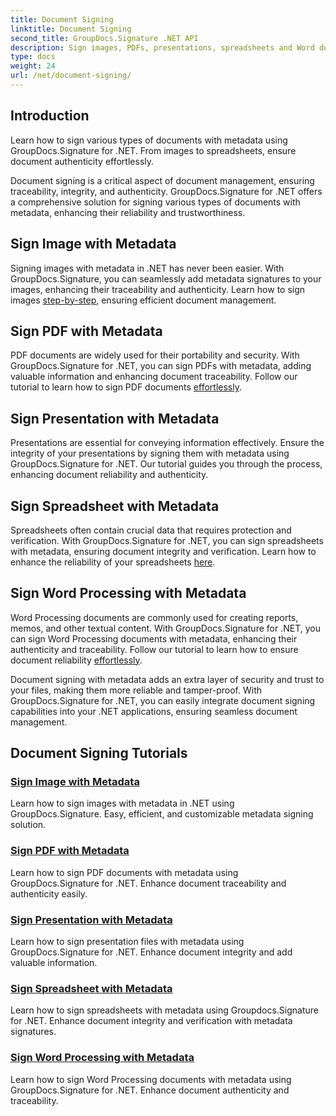 ```yaml
---
title: Document Signing
linktitle: Document Signing
second_title: GroupDocs.Signature .NET API
description: Sign images, PDFs, presentations, spreadsheets and Word documents with metadata using GroupDocs.Signature .NET. Enhance document authenticity and integrity.
type: docs
weight: 24
url: /net/document-signing/
---
```

## Introduction

Learn how to sign various types of documents with metadata using GroupDocs.Signature for .NET. From images to spreadsheets, ensure document authenticity effortlessly.

Document signing is a critical aspect of document management, ensuring traceability, integrity, and authenticity. GroupDocs.Signature for .NET offers a comprehensive solution for signing various types of documents with metadata, enhancing their reliability and trustworthiness.

## Sign Image with Metadata
Signing images with metadata in .NET has never been easier. With GroupDocs.Signature, you can seamlessly add metadata signatures to your images, enhancing their traceability and authenticity. Learn how to sign images [step-by-step](./sign-image-with-metadata/), ensuring efficient document management.

## Sign PDF with Metadata
PDF documents are widely used for their portability and security. With GroupDocs.Signature for .NET, you can sign PDFs with metadata, adding valuable information and enhancing document traceability. Follow our tutorial to learn how to sign PDF documents [effortlessly](./sign-pdf-with-metadata/).

## Sign Presentation with Metadata
Presentations are essential for conveying information effectively. Ensure the integrity of your presentations by signing them with metadata using GroupDocs.Signature for .NET. Our tutorial guides you through the process, enhancing document reliability and authenticity.

## Sign Spreadsheet with Metadata
Spreadsheets often contain crucial data that requires protection and verification. With GroupDocs.Signature for .NET, you can sign spreadsheets with metadata, ensuring document integrity and verification. Learn how to enhance the reliability of your spreadsheets [here](./sign-spreadsheet-with-metadata/).

## Sign Word Processing with Metadata
Word Processing documents are commonly used for creating reports, memos, and other textual content. With GroupDocs.Signature for .NET, you can sign Word Processing documents with metadata, enhancing their authenticity and traceability. Follow our tutorial to learn how to ensure document reliability [effortlessly](./sign-word-processing-with-metadata/).

Document signing with metadata adds an extra layer of security and trust to your files, making them more reliable and tamper-proof. With GroupDocs.Signature for .NET, you can easily integrate document signing capabilities into your .NET applications, ensuring seamless document management.

## Document Signing Tutorials
### [Sign Image with Metadata](./sign-image-with-metadata/)
Learn how to sign images with metadata in .NET using GroupDocs.Signature. Easy, efficient, and customizable metadata signing solution.
### [Sign PDF with Metadata](./sign-pdf-with-metadata/)
Learn how to sign PDF documents with metadata using GroupDocs.Signature for .NET. Enhance document traceability and authenticity easily.
### [Sign Presentation with Metadata](./sign-presentation-with-metadata/)
Learn how to sign presentation files with metadata using GroupDocs.Signature for .NET. Enhance document integrity and add valuable information.
### [Sign Spreadsheet with Metadata](./sign-spreadsheet-with-metadata/)
Learn how to sign spreadsheets with metadata using Groupdocs.Signature for .NET. Enhance document integrity and verification with metadata signatures.
### [Sign Word Processing with Metadata](./sign-word-processing-with-metadata/)
Learn how to sign Word Processing documents with metadata using GroupDocs.Signature for .NET. Enhance document authenticity and traceability.